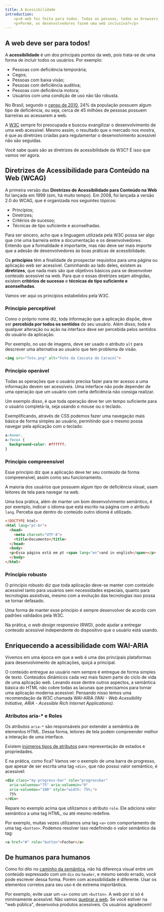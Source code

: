 ```yaml
---
title: A Acessibilidade
introduction: 
    <p>A web foi feita para todos. Todas as pessoas, todos os browsers, todos os sistemas operacionais, todos os computadores e dispositivos com acesso a internet.</p>
    <p>Porém, os desenvolvedores fazem uma web inclusiva?</p>
---
```


## A web deve ser para todos!

A **acessibilidade** é um dos principais pontos da web, pois trata-se de uma forma de incluir todos os usuários. Por exemplo:

- Pessoas com deficiência temporária;
- Cegos;
- Pessoas com baixa visão;
- Pessoas com deficiência auditiva;
- Pessoas com deficiência motora;
- Usuários com uma condição de uso não tão robusta.

No Brasil, segundo o [censo de 2010](http://censo2010.ibge.gov.br/pt/resultados), 24% da população possuem algum tipo de deficiência, ou seja, cerca de 45 milhões de pessoas possuem barreiras ao acessarem a web.

A [W3C](http://www.w3.org/) sempre foi preocupada e buscou evangilizar o desenvolvimento de uma web acessível. Mesmo assim, o resultado que o mercado nos mostra, é que as diretrizes criadas para regulamentar o desenvolvimento acessível não são seguidas.

Você sabe quais são as diretrizes de acessibilidade da W3C? É isso que vamos ver agora.

## Diretrizes de Acessibilidade para Conteúdo na Web (WCAG)

A primeira versão das **Diretrizes de Acessibilidade para Conteúdo na Web** foi lançada em 1999 (sim, há muito tempo). Em 2008, foi lançada a versão 2.0 do WCAG, que é organizada nos seguintes tópicos:

- Princípios;
- Diretrizes;
- Critérios de sucesso;
- Técnicas de tipo suficiente e aconselhadas.

Para ser sincero, acho que a linguagem utilizada pela W3C possa ser algo que crie uma barreira entre a documentação e os desenvolvedores. Entendo que a formalidade é importante, mas não deve ser mais importe que a adesão de desenvolvedores às boas práticas de acessibilidade.

Os **princípios** têm a finalidade de prospectar requisitos para uma página ou aplicação web ser acessível. Caminhando ao lado deles, existem as **diretrizes**, que nada mais são que objetivos básicos para se desenvolver conteúdo acessível na web. Para que o essas diretrizes sejam atingidas, existem **critérios de sucesso** e **técnicas de tipo suficiente e aconselhadas**.

Vamos ver aqui os princípios estabelidos pela W3C.

### Princípio perceptível

Como o próprio nome diz, toda informação que a aplicação dispõe, deve ser **percebida por todos os sentidos** do seu usuário. Além disso, toda e qualquer alteração ou ação na interface deve ser percebida pelos sentidos do usuário da aplicação. 

Por exemplo, no uso de imagens, deve ser usado o atributo `alt` para descrever uma alternativa ao usuário que tem problema de visão.

```html
<img src="foto.png" alt="Foto da Cascata do Caracol">
```

### Princípio operável

Todas as operações que o usuário precisa fazer para ter acesso a uma informação devem ser acessíveis. Uma interface não pode depender de uma operação que um usuário com certa deficiência não consiga realizar.

Um exemplo disso, é que toda operação deve ter um tempo suficiente para o usuário completá-la, seja usando o mouse ou o teclado. 

Exemplificando, através de CSS podemos fazer uma navegação mais básica de forma simples ao usuário, permitindo que o mesmo possa navegar pela aplicação com o teclado:

```css
a:hover,
a:focus {
  background-color: #ffffff;
}
```

### Princípio compreensível

Esse princípio diz que a aplicação deve ter seu conteúdo de forma compreensível, assim como seu funcionamento.

A maioria dos usuários que possuem algum tipo de deficiência visual, usam leitores de tela para navegar na web. 

Uma boa prática, além de manter um bom desenvolvimento semântico, é por exemplo, indicar o idioma que está escrito na página com o atributo `lang`. Perceba que dentro do conteúdo outro idiomá é utilizado.

```html
<!DOCTYPE html>
<html lang="pt-br">
  <head>
    <meta charset="UTF-8">
    <title>Documento</title>
  </head>
  <body>
  <p>Essa página está em pt <span lang="en">and in english</span></p>
  </body>
</html> 
```

### Princípio robusto

O princípio robusto diz que toda aplicação deve-se manter com conteúdo acessível tanto para usuários sem necessidades especiais, quanto para tecnologias assistivas, mesmo com a evolução das tecnologias isso possa se tornar defasado. 

Uma forma de manter esse princípio é sempre desenvolver de acordo com padrões validados pela W3C.

Na prática, o *web design responsivo* (RWD), pode ajudar a entregar conteúdo acessível independente do dispositivo que o usuário está usando.

## Enriquecendo a acessibilidade com WAI-ARIA

Vivemos em uma época em que a web é uma das principais plataformas para desenvolvimento de aplicações, quiçá a principal.

O conteúdo entregue ao usuário nem sempre é entregue de forma simples de texto. Conteúdos dinâmicos cada vez mais fazem parte do ciclo de vida de uma aplicação web. Levando esse dentre outros aspectos, a semântica básica do HTML não cobre todas as lacunas que precisamos para tornar uma aplicação moderna acessível. Pensando nisso temos uma recomendação da W3C chamada WAI-ARIA *(WAI - Web Acessibility Initiative, ARIA - Acessible Rich Internet Applications)*.

### Atributos aria-* e Roles

Os atributos `aria-*` são responsáveis por extender a semântica de elementos HTML. Dessa forma, leitores de tela podem compreender melhor a interação de uma interface. 

Existem [inúmeros tipos de atributos](http://www.w3.org/TR/wai-aria/states_and_properties) para representação de estados e propriedades. 

E na prática, como fica? Vamos ver o exemplo de uma barra de progresso, que apesar de ser escrita uma tag `<div>`, que não possui valor semântico, é acessível:

```html
<div class="my-progress-bar" role="progressbar"
  aria-valuenow="75" aria-valuemin="0"
  aria-valuemax="100" style="width: 75%;">
  75%
</div>
```

Repare no exemplo acima que utilizamos o atributo `role`. Ele adiciona valor semântico a uma tag HTML, ou até mesmo redefine.

Por exemplo, muitas vezes utilizamos uma tag `<a>` com comportamento de uma tag `<button>`. Podemos resolver isso redefinindo o valor semântico da tag:

```html
<a href="#" role="button">Fechar</a>
```

## De humanos para humanos

Como foi dito no [caminho da semântica](/guia/a-semantica.html), não há diferença visual entre um conteúdo expressado com um `div` ou `header`, e mesmo sendo errado, você pode escrever dessa forma. Porém com acessibilidade é diferente. Usar os elementos corretos para seu uso é de extrema importântica.

Por exemplo, evite usar um `<a>` como um `<button>`. A web por si só é minimamente acessível. Não vamos [quebrar a web](http://tableless.com.br/nos-quebramos-web/). Se você estiver na "web pública", desenvolva produtos acessíveis. Os usuários agradecem!
